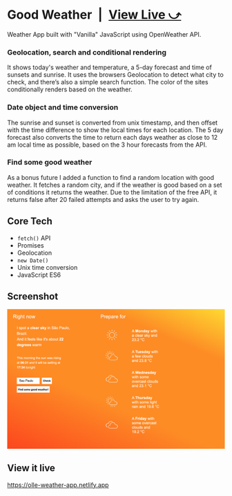 # Good Weather&ensp;|&ensp;[View Live &#10555;](https://olle-weather-app.netlify.app/)

Weather App built with "Vanilla" JavaScript using OpenWeather API.

### Geolocation, search and conditional rendering
It shows today's weather and temperature, a 5-day forecast and time of sunsets and sunrise. It uses the browsers Geolocation to detect what city to check, and there’s also a simple search function. The color of the sites conditionally renders based on the weather. 

### Date object and time conversion
The sunrise and sunset is converted from unix timestamp, and then offset with the time difference to show the local times for each location. The 5 day forecast also converts the time to return each days weather as close to 12 am local time as possible, based on the 3 hour forecasts from the API.

### Find some good weather
As a bonus future I added a function to find a random location with good weather. It fetches a random city, and if the weather is good based on a set of conditions it returns the weather. Due to the limitation of the free API, it returns false after 20 failed attempts and asks the user to try again.  

## Core Tech
* `fetch()` API
* Promises
* Geolocation
* `new Date()` 
* Unix time conversion
* JavaScript ES6

## Screenshot
![Screenshot](screenshot.png)

## View it live
https://olle-weather-app.netlify.app
